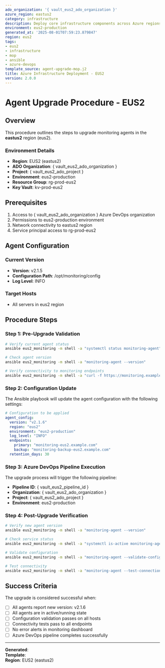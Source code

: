 ```yaml
---
ado_organization: '{ vault_eus2_ado_organization }'
azure_region: eastus2
category: infrastructure
description: Deploy core infrastructure components across Azure regions
environment: eus2-production
generated_at: '2025-08-01T07:59:23.879847'
region: eus2
tags:
- eus2
- infrastructure
- mop
- ansible
- azure-devops
template_source: agent-upgrade-mop.j2
title: Azure Infrastructure Deployment - EUS2
version: 2.0.0
---
```


# Agent Upgrade Procedure - EUS2

## Overview

This procedure outlines the steps to upgrade monitoring agents in the **eastus2** region (eus2).

### Environment Details

- **Region**: EUS2 (eastus2)
- **ADO Organization**: { vault_eus2_ado_organization }
- **Project**: { vault_eus2_ado_project }
- **Environment**: eus2-production
- **Resource Group**: rg-prod-eus2
- **Key Vault**: kv-prod-eus2

## Prerequisites

1. Access to { vault_eus2_ado_organization } Azure DevOps organization
2. Permissions to eus2-production environment
3. Network connectivity to eastus2 region
4. Service principal access to rg-prod-eus2

## Agent Configuration

### Current Version
- **Version**: v2.1.5
- **Configuration Path**: /opt/monitoring/config
- **Log Level**: INFO

### Target Hosts
- All servers in eus2 region

## Procedure Steps

### Step 1: Pre-Upgrade Validation

```bash
# Verify current agent status
ansible eus2_monitoring -m shell -a "systemctl status monitoring-agent"

# Check agent version
ansible eus2_monitoring -m shell -a "monitoring-agent --version"

# Verify connectivity to monitoring endpoints
ansible eus2_monitoring -m shell -a "curl -f https://monitoring.example.com/health"
```

### Step 2: Configuration Update

The Ansible playbook will update the agent configuration with the following settings:

```yaml
# Configuration to be applied
agent_config:
  version: "v2.1.6"
  region: "eus2"
  environment: "eus2-production"
  log_level: "INFO"
  endpoints:
    primary: "monitoring-eus2.example.com"
    backup: "monitoring-backup-eus2.example.com"
  retention_days: 30
```

### Step 3: Azure DevOps Pipeline Execution

The upgrade process will trigger the following pipeline:

- **Pipeline ID**: { vault_eus2_pipeline_id }
- **Organization**: { vault_eus2_ado_organization }
- **Project**: { vault_eus2_ado_project }
- **Environment**: eus2-production

### Step 4: Post-Upgrade Verification

```bash
# Verify new agent version
ansible eus2_monitoring -m shell -a "monitoring-agent --version"

# Check service status
ansible eus2_monitoring -m shell -a "systemctl is-active monitoring-agent"

# Validate configuration
ansible eus2_monitoring -m shell -a "monitoring-agent --validate-config"

# Test connectivity
ansible eus2_monitoring -m shell -a "monitoring-agent --test-connection"
```

## Success Criteria

The upgrade is considered successful when:

- [ ] All agents report new version: v2.1.6
- [ ] All agents are in active/running state
- [ ] Configuration validation passes on all hosts
- [ ] Connectivity tests pass to all endpoints
- [ ] No error alerts in monitoring dashboard
- [ ] Azure DevOps pipeline completes successfully

---

**Generated**:   
**Template**:   
**Region**: EUS2 (eastus2)
